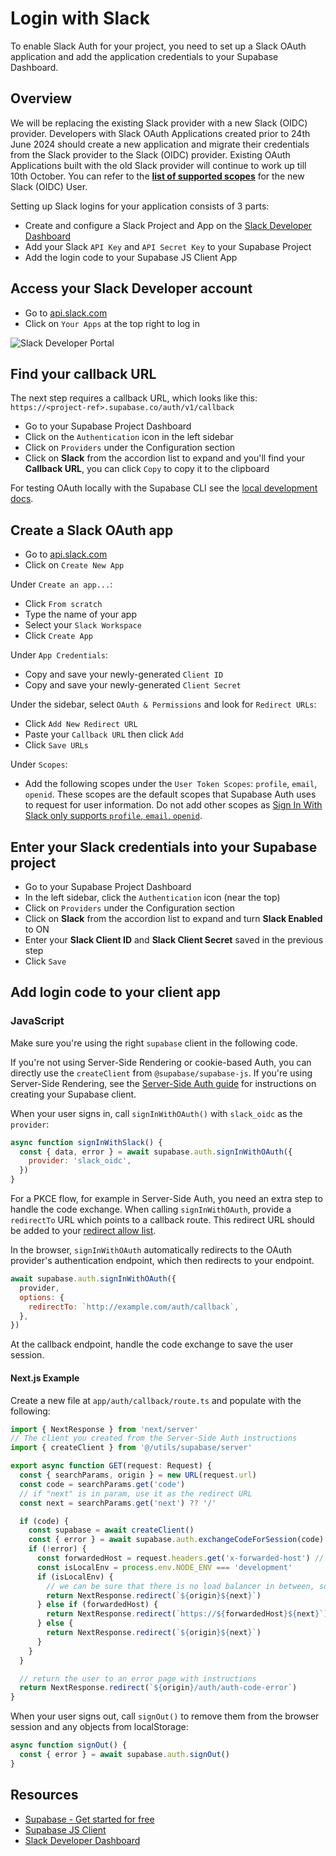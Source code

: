 # Login with Slack

To enable Slack Auth for your project, you need to set up a Slack OAuth application and add the application credentials to your Supabase Dashboard.

## Overview

We will be replacing the existing Slack provider with a new Slack (OIDC) provider. Developers with Slack OAuth Applications created prior to 24th June 2024 should create a new application and migrate their credentials from the Slack provider to the Slack (OIDC) provider. Existing OAuth Applications built with the old Slack provider will continue to work up till 10th October. You can refer to the [**list of supported scopes**](https://api.slack.com/scopes?filter=user) for the new Slack (OIDC) User.

Setting up Slack logins for your application consists of 3 parts:

- Create and configure a Slack Project and App on the [Slack Developer Dashboard](https://api.slack.com/apps)
- Add your Slack `API Key` and `API Secret Key` to your Supabase Project
- Add the login code to your Supabase JS Client App

## Access your Slack Developer account

- Go to [api.slack.com](https://api.slack.com/apps)
- Click on `Your Apps` at the top right to log in

![Slack Developer Portal](https://supabase.com/docs/img/guides/auth-slack/slack-portal.png)

## Find your callback URL

The next step requires a callback URL, which looks like this: `https://<project-ref>.supabase.co/auth/v1/callback`

- Go to your Supabase Project Dashboard
- Click on the `Authentication` icon in the left sidebar
- Click on `Providers` under the Configuration section
- Click on **Slack** from the accordion list to expand and you'll find your **Callback URL**, you can click `Copy` to copy it to the clipboard

For testing OAuth locally with the Supabase CLI see the [local development docs](https://supabase.com/docs/guides/cli/local-development#use-auth-locally).

## Create a Slack OAuth app

- Go to [api.slack.com](https://api.slack.com/apps)
- Click on `Create New App`

Under `Create an app...`:

- Click `From scratch`
- Type the name of your app
- Select your `Slack Workspace`
- Click `Create App`

Under `App Credentials`:

- Copy and save your newly-generated `Client ID`
- Copy and save your newly-generated `Client Secret`

Under the sidebar, select `OAuth & Permissions` and look for `Redirect URLs`:

- Click `Add New Redirect URL`
- Paste your `Callback URL` then click `Add`
- Click `Save URLs`

Under `Scopes`:

- Add the following scopes under the `User Token Scopes`: `profile`, `email`, `openid`. These scopes are the default scopes that Supabase Auth uses to request for user information. Do not add other scopes as [Sign In With Slack only supports `profile`, `email`, `openid`](https://api.slack.com/authentication/sign-in-with-slack#request).

## Enter your Slack credentials into your Supabase project

- Go to your Supabase Project Dashboard
- In the left sidebar, click the `Authentication` icon (near the top)
- Click on `Providers` under the Configuration section
- Click on **Slack** from the accordion list to expand and turn **Slack Enabled** to ON
- Enter your **Slack Client ID** and **Slack Client Secret** saved in the previous step
- Click `Save`

## Add login code to your client app

### JavaScript

Make sure you're using the right `supabase` client in the following code.

If you're not using Server-Side Rendering or cookie-based Auth, you can directly use the `createClient` from `@supabase/supabase-js`. If you're using Server-Side Rendering, see the [Server-Side Auth guide](https://supabase.com/docs/guides/auth/server-side/creating-a-client) for instructions on creating your Supabase client.

When your user signs in, call `signInWithOAuth()` with `slack_oidc` as the `provider`:

```javascript
async function signInWithSlack() {
  const { data, error } = await supabase.auth.signInWithOAuth({
    provider: 'slack_oidc',
  })
}
```

For a PKCE flow, for example in Server-Side Auth, you need an extra step to handle the code exchange. When calling `signInWithOAuth`, provide a `redirectTo` URL which points to a callback route. This redirect URL should be added to your [redirect allow list](https://supabase.com/docs/guides/auth/redirect-urls).

In the browser, `signInWithOAuth` automatically redirects to the OAuth provider's authentication endpoint, which then redirects to your endpoint.

```javascript
await supabase.auth.signInWithOAuth({
  provider,
  options: {
    redirectTo: `http://example.com/auth/callback`,
  },
})
```

At the callback endpoint, handle the code exchange to save the user session.

#### Next.js Example

Create a new file at `app/auth/callback/route.ts` and populate with the following:

```javascript
import { NextResponse } from 'next/server'
// The client you created from the Server-Side Auth instructions
import { createClient } from '@/utils/supabase/server'

export async function GET(request: Request) {
  const { searchParams, origin } = new URL(request.url)
  const code = searchParams.get('code')
  // if "next" is in param, use it as the redirect URL
  const next = searchParams.get('next') ?? '/'

  if (code) {
    const supabase = await createClient()
    const { error } = await supabase.auth.exchangeCodeForSession(code)
    if (!error) {
      const forwardedHost = request.headers.get('x-forwarded-host') // original origin before load balancer
      const isLocalEnv = process.env.NODE_ENV === 'development'
      if (isLocalEnv) {
        // we can be sure that there is no load balancer in between, so no need to watch for X-Forwarded-Host
        return NextResponse.redirect(`${origin}${next}`)
      } else if (forwardedHost) {
        return NextResponse.redirect(`https://${forwardedHost}${next}`)
      } else {
        return NextResponse.redirect(`${origin}${next}`)
      }
    }
  }

  // return the user to an error page with instructions
  return NextResponse.redirect(`${origin}/auth/auth-code-error`)
}
```

When your user signs out, call `signOut()` to remove them from the browser session and any objects from localStorage:

```javascript
async function signOut() {
  const { error } = await supabase.auth.signOut()
}
```

## Resources

- [Supabase - Get started for free](https://supabase.com/)
- [Supabase JS Client](https://github.com/supabase/supabase-js)
- [Slack Developer Dashboard](https://api.slack.com/apps)
